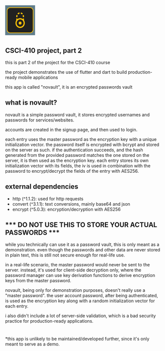 # ![novault.svg](assets/novault.svg)


## CSCI-410 project, part 2

this is part 2 of the project for the CSCI-410 course

the project demonstrates the use of flutter and dart to build production-ready mobile applications

this app is called "novault", it is an encrypted passwords vault

## what is novault?

novault is a simple password vault, it stores encrypted usernames and passwords for services/websites.

accounts are created in the signup page, and then used to login.

each entry uses the master password as the encryption key with a unique initialization vector.
the password itself is encrypted with bcrypt and stored on the server as such.
if the authentication succeeds, and the hash generated from the provided password matches the one stored on the server, it is then used as the encryption key.
each entry stores its own initialization vector with its fields, the iv is used in combination with the password to encrypt/decrypt the fields of the entry with AES256.

## external dependencies
- http (^1.1.2): used for http requests
 - convert (^3.1.1): text conversions, mainly base64 and json
- encrypt (^5.0.3): encryption/decryption with AES256

## *** DO NOT USE THIS TO STORE YOUR ACTUAL PASSWORDS ***

while you technically can use it as a password vault, this is only meant as a demonstration. even though the passwords and other data are never stored in plain text, this is still not secure enough for real-life use.

in a real-life scenario, the master password would never be sent to the server.
instead, it's used for client-side decryption only, where the password manager can use key derivation functions to derive encryption keys from the master password.

novault, being only for demonstration purposes, doesn't really use a "master password". the user account password, after being authenticated, is used as the encryption key along with a random initialization vector for each entry.

i also didn't include a lot of server-side validation, which is a bad security practice for production-ready applications.

# 

*this app is unlikely to be maintained/developed further, since it's only meant to serve as a demo.
